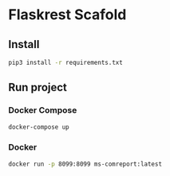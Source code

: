 # Flaskrest Scafold

## Install

```bash
pip3 install -r requirements.txt
```

## Run project

### Docker Compose

```bash
docker-compose up
```

### Docker

```bash
docker run -p 8099:8099 ms-comreport:latest
```
